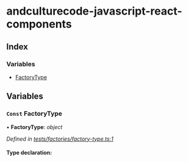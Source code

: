 
# andculturecode-javascript-react-components

## Index

### Variables

* [FactoryType](README.md#const-factorytype)

## Variables

### `Const` FactoryType

• **FactoryType**: *object*

*Defined in [tests/factories/factory-type.ts:1](https://github.com/AndcultureCode/AndcultureCode.JavaScript.React.Components/blob/de3ecc9/src/tests/factories/factory-type.ts#L1)*

#### Type declaration:
